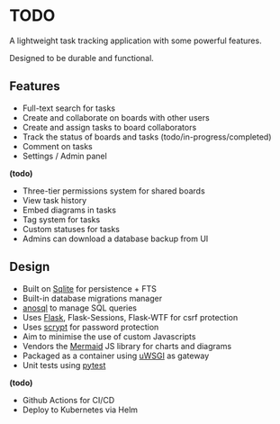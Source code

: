 # TODO

A lightweight task tracking application with some powerful features.

Designed to be durable and functional.

## Features

- Full-text search for tasks
- Create and collaborate on boards with other users
- Create and assign tasks to board collaborators
- Track the status of boards and tasks (todo/in-progress/completed)
- Comment on tasks
- Settings / Admin panel

**(todo)**

- Three-tier permissions system for shared boards
- View task history
- Embed diagrams in tasks
- Tag system for tasks
- Custom statuses for tasks
- Admins can download a database backup from UI

## Design

* Built on [Sqlite](https://www.sqlite.org/index.html) for persistence + FTS
* Built-in database migrations manager
* [anosql](https://anosql.readthedocs.io/en/latest/) to manage SQL queries
* Uses [Flask](https://flask.palletsprojects.com), Flask-Sessions, Flask-WTF for csrf protection
* Uses [scrypt](https://docs.python.org/3/library/hashlib.html#hashlib.scrypt) for password protection
* Aim to minimise the use of custom Javascripts
* Vendors the [Mermaid](https://mermaid.js.org/) JS library for charts and diagrams
* Packaged as a container using [uWSGI](https://flask.palletsprojects.com/en/2.2.x/deploying/uwsgi/) as gateway
* Unit tests using [pytest](https://docs.pytest.org/en/7.2.x/)

**(todo)**
* Github Actions for CI/CD
* Deploy to Kubernetes via Helm
